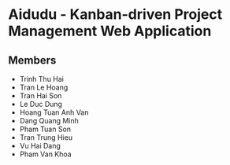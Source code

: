 # Aidudu - Kanban-driven Project Management Web Application

## Members 
- Trinh Thu Hai
- Tran Le Hoang
- Tran Hai Son
- Le Duc Dung
- Hoang Tuan Anh Van
- Dang Quang Minh
- Pham Tuan Son
- Tran Trung Hieu
- Vu Hai Dang
- Pham Van Khoa

